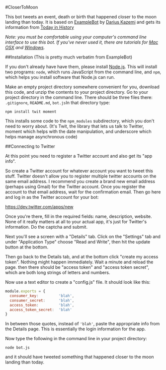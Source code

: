 #CloserToMoon

This bot tweets an event, death or birth that happened closer to the moon landing than today. It is based on [ExampleBot](https://github.com/dariusk/examplebot) by [Darius Kazemi](http://www.tinysubversions.com) and gets its information from [Today in History](http://history.muffinlabs.com)

_Note: you must be comfortable using your computer's command line interface to use this bot. If you've never used it, there are tutorials for [Mac OSX](http://blog.teamtreehouse.com/introduction-to-the-mac-os-x-command-line) and [Windows](http://www.bleepingcomputer.com/tutorials/windows-command-prompt-introduction/)._

##Installation
(This is pretty much verbatim from ExampleBot)

If you don't already have have them, please install [Node.js](http://nodejs.org/). This will install two programs: `node`, which runs JavaScript from the command line, and `npm`, which helps you install software that Node.js can run.

Make an empty project directory somewhere convenient for you, download this code, and unzip the contents to your project directory. Go to your project directory in the command line. There should be three files there: `.gitignore`, `README.md`, `bot.js`In that directory type:

`npm install twit moment`

This installs some code to the `npm_modules` subdirectory, which you don't need to worry about. (It's Twit, the library that lets us talk to Twitter, moment which helps with the date manipulation, and underscore which helps manage asynchronous code)

##Connecting to Twitter

At this point you need to register a Twitter account and also get its "app info".

So create a Twitter account for whatever account you want to tweet this stuff. Twitter doesn't allow you to register multiple twitter accounts on the same email address. I recommend you create a brand new email address (perhaps using Gmail) for the Twitter account. Once you register the account to that email address, wait for the confirmation email. Then go here and log in as the Twitter account for your bot:

https://dev.twitter.com/apps/new

Once you're there, fill in the required fields: name, description, website. None of it really matters at all to your actual app, it's just for Twitter's information. Do the captcha and submit.

Next you'll see a screen with a "Details" tab. Click on the "Settings" tab and under "Application Type" choose "Read and Write", then hit the update button at the bottom.

Then go back to the Details tab, and at the bottom click "create my access token". Nothing might happen immediately. Wait a minute and reload the page. then there should be "access token" and "access token secret", which are both long strings of letters and numbers.

Now use a text editor to create a "config.js" file. It should look like this:

```javascript
module.exports = {
  consumer_key:         'blah',
  consumer_secret:      'blah',
  access_token:         'blah',
  access_token_secret:  'blah'
}
```

In between those quotes, instead of `'blah'`, paste the appropriate info from the Details page. This is essentially the login information for the app.

Now type the following in the command line in your project directory:

`node bot.js`

and it should have tweeted something that happened closer to the moon landing than today.